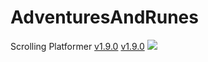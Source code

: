 # AdventuresAndRunes
Scrolling Platformer
[v1.9.0](https://github.com/Agzam4/AdventuresAndRunes/blob/main/Adventures%20%26%20Runes%20v1.9.0.jar)
[v1.9.0](https://github.com/Agzam4/AdventuresAndRunes/blob/main/Adventures%20%26%20Runes%20v2.2.1.jar)
![](https://repository-images.githubusercontent.com/340653379/fec56b80-9e2d-11eb-9154-5309d6cb817e)
